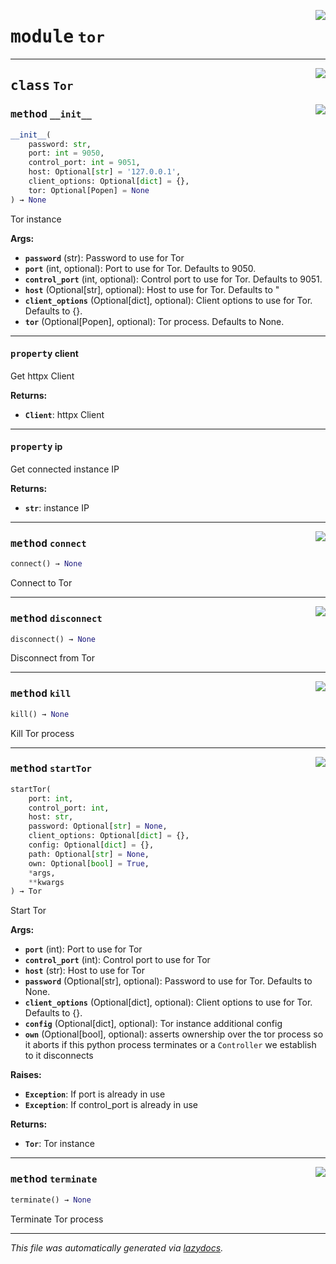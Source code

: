 <!-- markdownlint-disable -->

<a href="../xtor/tor.py#L0"><img align="right" style="float:right;" src="https://img.shields.io/badge/-source-cccccc?style=flat-square"></a>

# <kbd>module</kbd> `tor`






---

<a href="../xtor/tor.py#L12"><img align="right" style="float:right;" src="https://img.shields.io/badge/-source-cccccc?style=flat-square"></a>

## <kbd>class</kbd> `Tor`




<a href="../xtor/tor.py#L13"><img align="right" style="float:right;" src="https://img.shields.io/badge/-source-cccccc?style=flat-square"></a>

### <kbd>method</kbd> `__init__`

```python
__init__(
    password: str,
    port: int = 9050,
    control_port: int = 9051,
    host: Optional[str] = '127.0.0.1',
    client_options: Optional[dict] = {},
    tor: Optional[Popen] = None
) → None
```

Tor instance 



**Args:**
 
 - <b>`password`</b> (str):  Password to use for Tor 
 - <b>`port`</b> (int, optional):  Port to use for Tor. Defaults to 9050. 
 - <b>`control_port`</b> (int, optional):  Control port to use for Tor. Defaults to 9051. 
 - <b>`host`</b> (Optional[str], optional):  Host to use for Tor. Defaults to " 
 - <b>`client_options`</b> (Optional[dict], optional):  Client options to use for Tor. Defaults to {}. 
 - <b>`tor`</b> (Optional[Popen], optional):  Tor process. Defaults to None. 


---

#### <kbd>property</kbd> client

Get httpx Client 



**Returns:**
 
 - <b>`Client`</b>:  httpx Client 

---

#### <kbd>property</kbd> ip

Get connected instance IP 



**Returns:**
 
 - <b>`str`</b>:  instance IP 



---

<a href="../xtor/tor.py#L134"><img align="right" style="float:right;" src="https://img.shields.io/badge/-source-cccccc?style=flat-square"></a>

### <kbd>method</kbd> `connect`

```python
connect() → None
```

Connect to Tor 

---

<a href="../xtor/tor.py#L140"><img align="right" style="float:right;" src="https://img.shields.io/badge/-source-cccccc?style=flat-square"></a>

### <kbd>method</kbd> `disconnect`

```python
disconnect() → None
```

Disconnect from Tor 

---

<a href="../xtor/tor.py#L178"><img align="right" style="float:right;" src="https://img.shields.io/badge/-source-cccccc?style=flat-square"></a>

### <kbd>method</kbd> `kill`

```python
kill() → None
```

Kill Tor process 

---

<a href="../xtor/tor.py#L41"><img align="right" style="float:right;" src="https://img.shields.io/badge/-source-cccccc?style=flat-square"></a>

### <kbd>method</kbd> `startTor`

```python
startTor(
    port: int,
    control_port: int,
    host: str,
    password: Optional[str] = None,
    client_options: Optional[dict] = {},
    config: Optional[dict] = {},
    path: Optional[str] = None,
    own: Optional[bool] = True,
    *args,
    **kwargs
) → Tor
```

Start Tor 



**Args:**
 
 - <b>`port`</b> (int):  Port to use for Tor 
 - <b>`control_port`</b> (int):  Control port to use for Tor 
 - <b>`host`</b> (str):  Host to use for Tor 
 - <b>`password`</b> (Optional[str], optional):  Password to use for Tor. Defaults to None. 
 - <b>`client_options`</b> (Optional[dict], optional):  Client options to use for Tor. Defaults to {}. 
 - <b>`config`</b> (Optional[dict], optional):  Tor instance additional config 
 - <b>`own`</b> (Optional[bool], optional):  asserts ownership over the tor process so it aborts if this python process terminates or a `Controller` we establish to it disconnects 



**Raises:**
 
 - <b>`Exception`</b>:  If port is already in use 
 - <b>`Exception`</b>:  If control_port is already in use 



**Returns:**
 
 - <b>`Tor`</b>:  Tor instance 

---

<a href="../xtor/tor.py#L184"><img align="right" style="float:right;" src="https://img.shields.io/badge/-source-cccccc?style=flat-square"></a>

### <kbd>method</kbd> `terminate`

```python
terminate() → None
```

Terminate Tor process 




---

_This file was automatically generated via [lazydocs](https://github.com/ml-tooling/lazydocs)._
